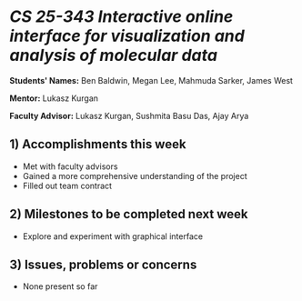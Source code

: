 # *CS 25-343 Interactive online interface for visualization and analysis of molecular data*

**Students' Names:** Ben Baldwin, Megan Lee, Mahmuda Sarker, James West

**Mentor:**
Lukasz Kurgan

**Faculty Advisor:**
Lukasz Kurgan, Sushmita Basu Das, Ajay Arya

## 1) Accomplishments this week ##
   - Met with faculty advisors
   - Gained a more comprehensive understanding of the project
   - Filled out team contract

## 2) Milestones to be completed next week ##
   - Explore and experiment with graphical interface

## 3) Issues, problems or concerns ##
   - None present so far

